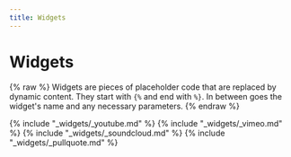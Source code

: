 ```yaml
---
title: Widgets
---
```


# Widgets <span class="jolticon jolticon-plug big"></span>

{% raw %}
Widgets are pieces of placeholder code that are replaced by dynamic content. They start with `{%` and end with `%}`. In between goes the widget's name and any necessary parameters.
{% endraw %}

{% include "_widgets/_youtube.md" %}
{% include "_widgets/_vimeo.md" %}
{% include "_widgets/_soundcloud.md" %}
{% include "_widgets/_pullquote.md" %}
